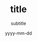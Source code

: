 ---
layout: post-writing
title:  "title"
subtitle: "subtitle"
excerpt: "excerpt…"
date:   yyyy-mm-dd
categories: writing
published: false
---
